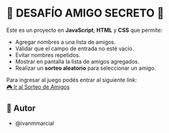 <h1>🚀 DESAFÍO AMIGO SECRETO 🚀</h1>

Este es un proyecto en **JavaScript**, **HTML** y **CSS** que permite:

- Agregar nombres a una lista de amigos.
- Validar que el campo de entrada no esté vacío.
- Evitar nombres repetidos.
- Mostrar en pantalla la lista de amigos agregados.
- Realizar un **sorteo aleatorio** para seleccionar un amigo.


Para ingresar al juego podés entrar al siguiente link:  
[🎮 Ir al Sorteo de Amigos]()

## 👤 Autor

- @ivanmmarcial